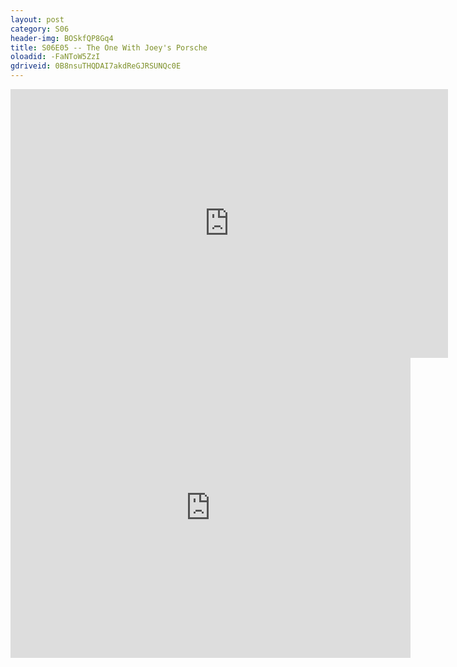 ```yaml
---
layout: post 
category: S06 
header-img: BOSkfQP8Gq4 
title: S06E05 -- The One With Joey's Porsche 
oloadid: -FaNToW5ZzI 
gdriveid: 0B8nsuTHQDAI7akdReGJRSUNQc0E 
--- 
```

<!--more--> 
<iframe src='https://openload.co/embed/-FaNToW5ZzI/' width='700' height='430' frameborder='0' scrolling='no' allowfullscreen='allowfullscreen'></iframe> 
<iframe src='https://drive.google.com/file/d/0B8nsuTHQDAI7akdReGJRSUNQc0E/preview' width='640' height='480' frameborder='0' scrolling='no' allowfullscreen='allowfullscreen'></iframe> 